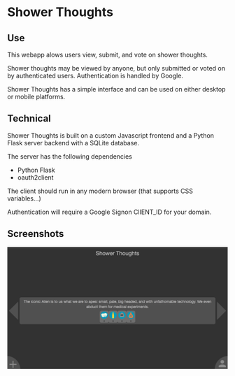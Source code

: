 # Shower Thoughts

## Use

This webapp alows users view, submit, and vote on shower thoughts.

Shower thoughts may be viewed by anyone, but only submitted or voted on by authenticated users. Authentication is handled by Google.

Shower Thoughts has a simple interface and can be used on either desktop or mobile platforms.

## Technical

Shower Thoughts is built on a custom Javascript frontend and a Python Flask server backend with a SQLite database.

The server has the following dependencies
* Python Flask 
* oauth2client

The client should run in any modern browser (that supports CSS variables...)

Authentication will require a Google Signon ClIENT_ID for your domain.

## Screenshots

![alt tag](https://raw.githubusercontent.com/acsmars/showerthoughts/master/ShowerThoughts.png)